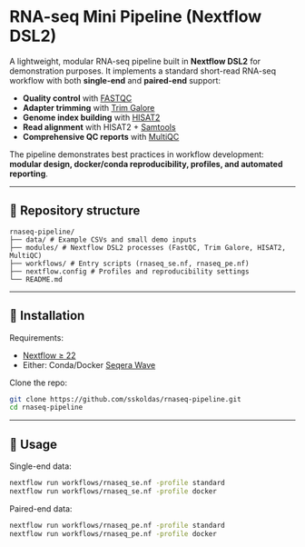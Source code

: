 # RNA-seq Mini Pipeline (Nextflow DSL2)

A lightweight, modular RNA-seq pipeline built in **Nextflow DSL2** for demonstration purposes. It implements a standard short-read RNA-seq workflow with both **single-end** and **paired-end** support:

- **Quality control** with [FASTQC](https://www.bioinformatics.babraham.ac.uk/projects/fastqc/)
- **Adapter trimming** with [Trim Galore](https://www.bioinformatics.babraham.ac.uk/projects/trim_galore/)
- **Genome index building** with [HISAT2](https://daehwankimlab.github.io/hisat2/)
- **Read alignment** with HISAT2 + [Samtools](http://www.htslib.org/)
- **Comprehensive QC reports** with [MultiQC](https://multiqc.info/)

The pipeline demonstrates best practices in workflow development: **modular design, docker/conda reproducibility, profiles, and automated reporting**.

---

## 📂 Repository structure

```
rnaseq-pipeline/
├── data/ # Example CSVs and small demo inputs
├── modules/ # Nextflow DSL2 processes (FastQC, Trim Galore, HISAT2, MultiQC)
├── workflows/ # Entry scripts (rnaseq_se.nf, rnaseq_pe.nf)
├── nextflow.config # Profiles and reproducibility settings
└── README.md
```

---

## 🔧 Installation

Requirements:

- [Nextflow ≥ 22](https://www.nextflow.io/docs/latest/getstarted.html)
- Either: Conda/Docker [Seqera Wave](https://seqera.io/wave/)

Clone the repo:

```bash
git clone https://github.com/sskoldas/rnaseq-pipeline.git
cd rnaseq-pipeline
```

---

## 🚀 Usage

Single-end data:

```bash
nextflow run workflows/rnaseq_se.nf -profile standard
nextflow run workflows/rnaseq_se.nf -profile docker
```

Paired-end data:

```bash
nextflow run workflows/rnaseq_pe.nf -profile standard
nextflow run workflows/rnaseq_pe.nf -profile docker
```
